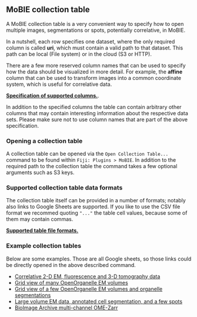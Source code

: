 ## MoBIE collection table 

A MoBIE collection table is a very convenient way to specify how to open multiple images, segmentations or spots, potentially correlative, in MoBIE.

In a nutshell, each row specifies one dataset, where the only required column is called **uri**, which must contain a valid path to that dataset. This path can be local (File system) or in the cloud (S3 or HTTP).

There are a few more reserved column names that can be used to specify how the data should be visualized in more detail. For example, the **affine** column that can be used to transform images into a common coordinate system, which is useful for correlative data.

[**Specification of supported columns.**](https://github.com/mobie/mobie-viewer-fiji/blob/main/src/main/java/org/embl/mobie/lib/table/columns/CollectionTableConstants.java).

In addition to the specified columns the table can contain arbitrary other columns that may contain interesting information about the respective data sets. Please make sure not to use column names that are part of the above specification.

### Opening a collection table 

A collection table can be opened via the `Open Collection Table...` command to be found within `Fiji: Plugins > MoBIE`. In addition to the required path to the collection table the command takes a few optional arguments such as S3 keys.

### Supported collection table data formats

The collection table itself can be provided in a number of formats; notably also links to Google Sheets are supported. If you like to use the CSV file format we recommed quoting `"..."` the table cell values, because some of them may contain commas.

[**Supported table file formats.**](tutorials/index.md#table-data-formats)

### Example collection tables

Below are some examples. Those are all Google sheets, so those links could be directly opened in the above described command.

- [Correlative 2-D EM, fluorescence and 3-D tomography data](https://docs.google.com/spreadsheets/d/1d_khb5P-z1SHu09SHSS7HV0PmN_VK9ZkMKDuqF52KRg/edit?gid=0#gid=0)
- [Grid view of many OpenOrganelle EM volumes](https://docs.google.com/spreadsheets/d/1trSQFm_4Nc42C_Fum8N_ZzEmPuML6ACKVmLlc862Rp8/edit?usp=sharing)
- [Grid view of a few OpenOrganelle EM volumes and organelle segmentations](https://docs.google.com/spreadsheets/d/1jEnl-0_pcOFQo8mm8SUtszoWewvjyFXY0icO7gPUaQk/edit?gid=0#gid=0)
- [Large volume EM data, annotated cell segmentation, and a few spots](https://docs.google.com/spreadsheets/d/1xZ4Zfpg0RUwhPZVCUrX_whB0QGztLN_VVNLx89_rZs4/edit?gid=0#gid=0)
- [BioImage Archive multi-channel OME-Zarr](https://docs.google.com/spreadsheets/d/11dd3WXS1LJRPC4B_omwAPU0JJtFI8WVwdaLJs3L2XSk/edit?usp=sharing)